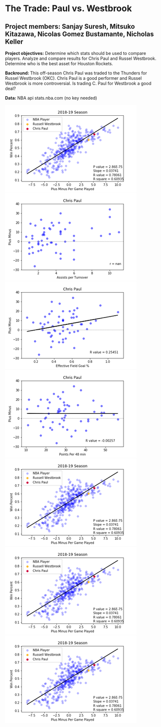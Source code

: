 # The Trade: Paul vs. Westbrook
## Project members: Sanjay Suresh, Mitsuko Kitazawa, Nicolas Gomez Bustamante, Nicholas Keller


**Project objectives:**
        Determine which stats should be used to compare players.
        Analyze and compare results for Chris Paul and Russel Westbrook. 
        Determine who is the best asset for Houston Rockets. 

**Backround:**
       This off-season Chris Paul was traded to the Thunders for Russel Westbrook (OKC). 
       Chris Paul is a good performer and Russel Westbrook is more controversial. 
       Is trading C. Paul for Westbrook a good deal? 
       
**Data:** 
      NBA api stats.nba.com (no key needed)
      
![PlusMinusvsWin](Images/PlusMinusvsWin.png)
![PlusMinusvsWin](Images/CP_ast_per_tov_vs_team+-.png)![PlusMinusvsWin](Images/CP_efg%vsTeam+-.png)![PlusMinusvsWin](Images/CP_pts_per_48_vs_team+-.png)
![PlusMinusvsWin](Images/PlusMinusvsWin.png)
![PlusMinusvsWin](Images/PlusMinusvsWin.png)
![PlusMinusvsWin](Images/PlusMinusvsWin.png)
